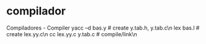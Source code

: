 # compilador
Compiladores - Compiler
yacc –d bas.y          # create y.tab.h, y.tab.c\n
lex bas.l              # create lex.yy.c\n
cc lex.yy.c y.tab.c    # compile/link\n
